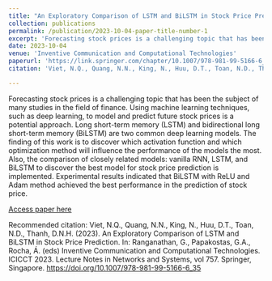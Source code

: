 ```yaml
---
title: "An Exploratory Comparison of LSTM and BiLSTM in Stock Price Prediction"
collection: publications
permalink: /publication/2023-10-04-paper-title-number-1
excerpt: 'Forecasting stock prices is a challenging topic that has been the subject of many studies in the field of finance. Using machine learning techniques, such as deep learning, to model and predict future stock prices is a potential approach. Long short-term memory (LSTM) and bidirectional long short-term memory (BiLSTM) are two common deep learning models. The finding of this work is to discover which activation function and which optimization method will influence the performance of the models the most. Also, the comparison of closely related models: vanilla RNN, LSTM, and BiLSTM to discover the best model for stock price prediction is implemented. Experimental results indicated that BiLSTM with ReLU and Adam method achieved the best performance in the prediction of stock price.'
date: 2023-10-04
venue: 'Inventive Communication and Computational Technologies'
paperurl: 'https://link.springer.com/chapter/10.1007/978-981-99-5166-6_35'
citation: 'Viet, N.Q., Quang, N.N., King, N., Huu, D.T., Toan, N.D., Thanh, D.N.H. (2023). "An Exploratory Comparison of LSTM and BiLSTM in Stock Price Prediction." <i>Inventive Communication and Computational Technologies. ICICCT 2023. Lecture Notes in Networks and Systems</i>, vol 757. Springer, Singapore.'

---
```

Forecasting stock prices is a challenging topic that has been the subject of many studies in the field of finance. Using machine learning techniques, such as deep learning, to model and predict future stock prices is a potential approach. Long short-term memory (LSTM) and bidirectional long short-term memory (BiLSTM) are two common deep learning models. The finding of this work is to discover which activation function and which optimization method will influence the performance of the models the most. Also, the comparison of closely related models: vanilla RNN, LSTM, and BiLSTM to discover the best model for stock price prediction is implemented. Experimental results indicated that BiLSTM with ReLU and Adam method achieved the best performance in the prediction of stock price.

[Access paper here](https://link.springer.com/chapter/10.1007/978-981-99-5166-6_35)

Recommended citation: Viet, N.Q., Quang, N.N., King, N., Huu, D.T., Toan, N.D., Thanh, D.N.H. (2023). An Exploratory Comparison of LSTM and BiLSTM in Stock Price Prediction. In: Ranganathan, G., Papakostas, G.A., Rocha, Á. (eds) Inventive Communication and Computational Technologies. ICICCT 2023. Lecture Notes in Networks and Systems, vol 757. Springer, Singapore. https://doi.org/10.1007/978-981-99-5166-6_35